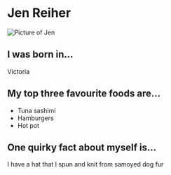 # Jen Reiher
![Picture of Jen](https://www.canadalearningcode.ca/wp-content/uploads/2017/07/jen.jpg)

## I was born in...
Victoria

## My top three favourite foods are...
* Tuna sashimi
* Hamburgers
* Hot pot

## One quirky fact about myself is...
I have a hat that I spun and knit from samoyed dog fur
